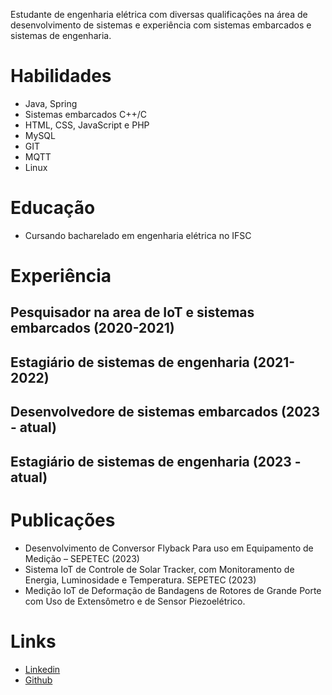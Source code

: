 Estudante de engenharia elétrica com diversas qualificações na área de desenvolvimento de sistemas e experiência com sistemas embarcados e sistemas de engenharia.

  # Habilidades
   
  -	Java, Spring
  - Sistemas embarcados C++/C
  -	HTML, CSS, JavaScript e PHP
  -	MySQL
  -	GIT
  -	MQTT
  -	Linux 
  
  # Educação
  
  - Cursando bacharelado em engenharia elétrica no IFSC
  
  # Experiência
  
  
  ## Pesquisador na area de IoT e sistemas embarcados (2020-2021)
   
  ## Estagiário de sistemas de engenharia (2021-2022)
  
  ## Desenvolvedore de sistemas embarcados (2023 - atual)
  
  ## Estagiário de sistemas de engenharia (2023 - atual)
<!--   
  -	Desenvolvimento de sites para o comércio e a indústria local;
  -	Elaboração dos sites internos da empresa;
  -	Manutenção da hospedagem dos sites dos clientes. -->
  
  # Publicações
  
  - Desenvolvimento de Conversor Flyback Para uso em Equipamento de Medição – SEPETEC (2023)
  - Sistema IoT de Controle de Solar Tracker, com Monitoramento de Energia, Luminosidade e Temperatura. SEPETEC (2023)
  - Medição IoT de Deformação de Bandagens de Rotores de Grande Porte com Uso de Extensômetro e de Sensor Piezoelétrico. 
  
  # Links
  
  <!-- - [Blog pessoal](https://www.paulocollares.com.br/) -->
  - [Linkedin](https://br.linkedin.com/in/msprotte)
  - [Github](https://github.com/mwsprotte)